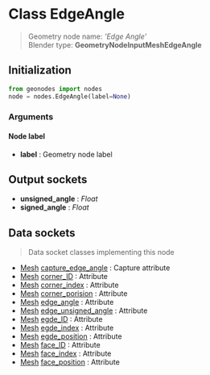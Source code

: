 
# Class EdgeAngle

> Geometry node name: _'Edge Angle'_<br>Blender type:  **GeometryNodeInputMeshEdgeAngle**

## Initialization


```python
from geonodes import nodes
node = nodes.EdgeAngle(label=None)
```


### Arguments


#### Node label



- **label** : Geometry node label



## Output sockets



- **unsigned_angle** : _Float_
- **signed_angle** : _Float_



## Data sockets

> Data socket classes implementing this node


- [Mesh](../sockets/Mesh.md) [capture_edge_angle](../sockets/Mesh.md#capture_edge_angle) : Capture attribute
- [Mesh](../sockets/Mesh.md) [corner_ID](../sockets/Mesh.md#corner_id) : Attribute
- [Mesh](../sockets/Mesh.md) [corner_index](../sockets/Mesh.md#corner_index) : Attribute
- [Mesh](../sockets/Mesh.md) [corner_porision](../sockets/Mesh.md#corner_porision) : Attribute
- [Mesh](../sockets/Mesh.md) [edge_angle](../sockets/Mesh.md#edge_angle) : Attribute
- [Mesh](../sockets/Mesh.md) [edge_unsigned_angle](../sockets/Mesh.md#edge_unsigned_angle) : Attribute
- [Mesh](../sockets/Mesh.md) [egde_ID](../sockets/Mesh.md#egde_id) : Attribute
- [Mesh](../sockets/Mesh.md) [egde_index](../sockets/Mesh.md#egde_index) : Attribute
- [Mesh](../sockets/Mesh.md) [egde_position](../sockets/Mesh.md#egde_position) : Attribute
- [Mesh](../sockets/Mesh.md) [face_ID](../sockets/Mesh.md#face_id) : Attribute
- [Mesh](../sockets/Mesh.md) [face_index](../sockets/Mesh.md#face_index) : Attribute
- [Mesh](../sockets/Mesh.md) [face_position](../sockets/Mesh.md#face_position) : Attribute


